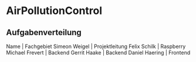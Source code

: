 # AirPollutionControl

## Aufgabenverteilung

Name | Fachgebiet
Simeon Weigel | Projektleitung 
Felix Schilk | Raspberry
Michael Frevert | Backend
Gerrit Haake | Backend
Daniel Haering | Frontend

